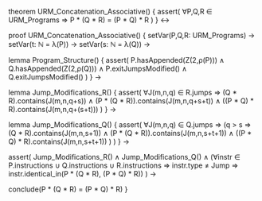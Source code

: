 theorem URM_Concatenation_Associative() {
  assert(
    ∀P,Q,R ∈ URM_Programs ⇒
    P * (Q * R) = (P * Q) * R
  )
} ↔

proof URM_Concatenation_Associative() {
  setVar(P,Q,R: URM_Programs) →
  setVar(t: ℕ = λ(P)) →
  setVar(s: ℕ = λ(Q)) →
  
  lemma Program_Structure() {
    assert(
      P.hasAppended(Z(2,ρ(P))) ∧
      Q.hasAppended(Z(2,ρ(Q))) ∧
      P.exitJumpsModified() ∧
      Q.exitJumpsModified()
    )
  } →

  lemma Jump_Modifications_R() {
    assert(
      ∀J(m,n,q) ∈ R.jumps ⇒
      (Q * R).contains(J(m,n,q+s)) ∧
      (P * (Q * R)).contains(J(m,n,q+s+t)) ∧
      ((P * Q) * R).contains(J(m,n,q+(s+t)))
    )
  } →

  lemma Jump_Modifications_Q() {
    assert(
      ∀J(m,n,q) ∈ Q.jumps ⇒
      (q > s ⇒ 
        (Q * R).contains(J(m,n,s+1)) ∧
        (P * (Q * R)).contains(J(m,n,s+t+1)) ∧
        ((P * Q) * R).contains(J(m,n,s+t+1))
      )
    )
  } →

  assert(
    Jump_Modifications_R() ∧
    Jump_Modifications_Q() ∧
    (∀instr ∈ P.instructions ∪ Q.instructions ∪ R.instructions ⇒
      instr.type ≠ Jump ⇒
      instr.identical_in(P * (Q * R), (P * Q) * R))
  ) →

  conclude(P * (Q * R) = (P * Q) * R)
}